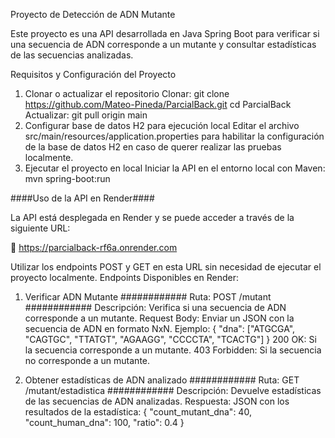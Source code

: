 Proyecto de Detección de ADN Mutante

Este proyecto es una API desarrollada en Java Spring Boot para verificar si una secuencia de ADN corresponde a un mutante y consultar estadísticas de las secuencias analizadas.

Requisitos y Configuración del Proyecto
 1. Clonar o actualizar el repositorio
    Clonar:
    git clone https://github.com/Mateo-Pineda/ParcialBack.git
    cd ParcialBack
    Actualizar:
    git pull origin main
 2. Configurar base de datos H2 para ejecución local
    Editar el archivo src/main/resources/application.properties para habilitar la configuración de la base de datos H2 en caso de querer realizar las pruebas localmente.
 3. Ejecutar el proyecto en local
    Iniciar la API en el entorno local con Maven:
    mvn spring-boot:run
    
####Uso de la API en Render####

La API está desplegada en Render y se puede acceder a través de la siguiente URL:

🔗 https://parcialback-rf6a.onrender.com

Utilizar los endpoints POST y GET en esta URL sin necesidad de ejecutar el proyecto localmente.
Endpoints Disponibles en Render:

1. Verificar ADN Mutante
    ############  Ruta: POST /mutant ############
    Descripción: Verifica si una secuencia de ADN corresponde a un mutante.
    Request Body: Enviar un JSON con la secuencia de ADN en formato NxN. Ejemplo:
   {
  "dna": ["ATGCGA", "CAGTGC", "TTATGT", "AGAAGG", "CCCCTA", "TCACTG"]
  }
200 OK: Si la secuencia corresponde a un mutante.
403 Forbidden: Si la secuencia no corresponde a un mutante.
   
2. Obtener estadísticas de ADN analizado
    ############ Ruta: GET /mutant/estadistica ############
    Descripción: Devuelve estadísticas de las secuencias de ADN analizadas.
    Respuesta: JSON con los resultados de la estadística:
   {
  "count_mutant_dna": 40,
  "count_human_dna": 100,
  "ratio": 0.4
}
